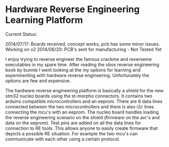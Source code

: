 Hardware Reverse Engineering Learning Platform
==============================================

Current Status:

2014/07/17: Boards received, concept works, pcb has some minor issues. Working on v2
2014/06/20: PCB's sent for manufacturing - Not Tested Yet

I enjoy trying to reverse engineer the famous crackme and reverseme executables in my spare time. After reading the xbox reverse engineering book by bunnie I went looking at the my options for learning and experimenting with hardware reverse engineering. Unfortunately the options are few and expensive.

The hardware reverse engineering platform is basically a shield for the new stm32 nucleo boards using the st-morpho connectors. It contains two arduino compatible microcontrollers and an eeprom. There are 8 data lines connected between the two microcontrollers and there is also i2c lines connecting the mcu's with an eeprom. The nucleo board handles loading the reverse engineering scenario on the shield (firmware on the avr's and data on the eeprom). Test pins are added on all the data lines for connection to RE tools. This allows anyone to easily create firmware that depicts a possible RE situation. For example the two mcu's can communicate with each other using a certain protocol.

